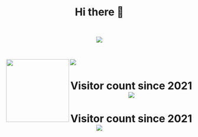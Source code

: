 <h1 align="center"> Hi there 👋    </h1>

<br />

<p align="center">
<img src="https://github-profile-trophy.vercel.app/?username=trimpsuz&theme=juicyfresh&margin-w=15&margin-h=15&column=7" /></a>
</p>

<br />

<p align="center">
<div>
<img height="170" align="left" src="https://github-readme-stats.vercel.app/api?username=trimpsuz&count_private=true&theme=radical" />
<img src="https://github-readme-stats.vercel.app/api/top-langs/?username=trimpsuz&layout=compact&theme=radical&langs_count=15" />
</div>
<h1 align="center">Visitor count since 2021<br>
<img src="https://profile-counter.glitch.me/Trimpsuz/count.svg" />
</h1>
</p>
<p align="center">
  <h1 align="center">Visitor count since 2021<br>
  <img src="https://profile-counter.glitch.me/Trimpsuz/count.svg" />
  </h1>
</p>

